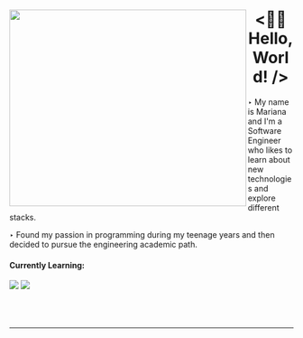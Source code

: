 <div>
  <div>
    <img src="https://user-images.githubusercontent.com/88731499/173959139-10ba22d5-1a11-431e-bba9-f51a12050f6a.png" width="420" height="348" align="left">
  </div>
  <div>
    <h1 align="center">&lt;👋🏻 Hello, World! /&gt;</h1>
    <p>‣ My name is Mariana and I'm a Software Engineer who likes to learn about new technologies and explore different stacks.</p>
    <p>‣ Found my passion in programming during my teenage years and then decided to pursue the engineering academic path.</p>
    <div>
      <h4>Currently Learning:</h4>
      <img src="https://img.shields.io/badge/React-20232A?style=for-the-badge&logo=react&logoColor=61DAFB" />
      <img src="https://img.shields.io/badge/typescript-%23007ACC.svg?style=for-the-badge&logo=typescript&logoColor=white" />
    </div>
    </br>
    </br>
    </br>
  </div>
</div>
<hr></hr>

<!---
amarianasilva/amarianasilva is a ✨ special ✨ repository because its `README.md` (this file) appears on your GitHub profile.
You can click the Preview link to take a look at your changes.
--->
